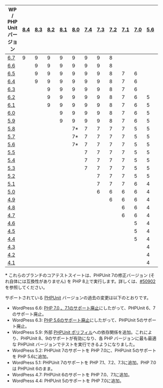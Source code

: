 <!--
# PHPUnit Compatibility and WordPress Versions
-->

<!--
| WP | PHPUnit Version | [8.4](https://www.php.net/releases/8.4/en.php) | [8.3](https://www.php.net/archive/2023.php#2023-11-23-2) | [8.2](https://www.php.net/archive/2022.php#2022-12-08-1) | [8.1](https://www.php.net/archive/2021.php#2021-11-25-1) | [8.0](https://www.php.net/archive/2020.php#2020-11-26-3) | [7.4](https://www.php.net/archive/2019.php#2019-11-28-1) | [7.3](https://www.php.net/archive/2018.php#id2018-12-06-1) | [7.2](https://www.php.net/archive/2017.php#id2017-11-30-1) | [7.1](https://www.php.net/archive/2016.php#id2016-12-01-3) | [7.0](https://www.php.net/archive/2015.php#id2015-12-03-1) | [5.6](https://www.php.net/archive/2014.php#id2014-08-28-1) | [5.5](https://www.php.net/archive/2013.php#id2013-06-20-1) | [5.4](https://www.php.net/archive/2012.php#id2012-03-01-1) | [5.3](https://www.php.net/archive/2009.php#id2009-06-30-1) | [5.2](https://www.php.net/archive/2006.php) |
| --- | --- | --- | --- | --- | --- | --- | --- | --- | --- | --- | --- | --- | --- | --- | --- |
| [6.7](https://wordpress.org/news/2024/11/rollins/) | 9 | 9 | 9 | 9 | 9 | 9 | 9 | 8 |  |  |  |  |  |  |  |
| [6.6](https://wordpress.org/news/2024/07/dorsey/) |  | 9 | 9 | 9 | 9 | 9 | 9 | 8 |  |  |  |  |  |  |  |
| [6.5](https://wordpress.org/news/2024/04/wordpress-6-5-regina/) |  | 9 | 9 | 9 | 9 | 9 | 9 | 8 | 7 | 6 |  |  |  |  |  |
| [6.4](https://wordpress.org/news/2023/11/shirley/) |  | 9 | 9 | 9 | 9 | 9 | 9 | 8 | 7 | 6 |  |  |  |  |  |
| [6.3](https://wordpress.org/news/2023/08/lionel/) |  |  | 9 | 9 | 9 | 9 | 9 | 8 | 7 | 6 |  |  |  |  |  |
| [6.2](https://wordpress.org/news/2023/03/dolphy/) |  |  | 9 | 9 | 9 | 9 | 9 | 8 | 7 | 6 | 5 |  |  |  |  |
| [6.1](https://wordpress.org/news/2022/11/misha/) |  |  | 9 | 9 | 9 | 9 | 9 | 8 | 7 | 6 | 5 |  |  |  |  |
| [6.0](https://wordpress.org/news/2022/05/arturo/) |  |  |  | 9 | 9 | 9 | 9 | 8 | 7 | 6 | 5 |  |  |  |  |
| [5.9](https://wordpress.org/news/2022/01/josephine/) |  |  |  | 9 | 9 | 9 | 9 | 8 | 7 | 6 | 5 |  |  |  |  |
| [5.8](https://wordpress.org/news/2021/07/tatum/) |  |  |  |  | 7\* | 7 | 7 | 7 | 7 | 5 | 5 |  |  |  |  |
| [5.7](https://wordpress.org/news/2021/03/esperanza/) |  |  |  |  | 7\* | 7 | 7 | 7 | 7 | 5 | 5 |  |  |  |  |
| [5.6](https://wordpress.org/news/2020/12/simone/) |  |  |  |  | 7\* | 7 | 7 | 7 | 7 | 5 | 5 |  |  |  |  |
| [5.5](https://wordpress.org/news/2020/08/wordpress-5-5-eckstine/) |  |  |  |  |  | 7 | 7 | 7 | 7 | 5 | 5 |  |  |  |  |
| [5.4](https://wordpress.org/news/2020/03/adderley/) |  |  |  |  |  | 7 | 7 | 7 | 7 | 5 | 5 |  |  |  |  |
| [5.3](https://wordpress.org/news/2019/11/kirk/) |  |  |  |  |  | 7 | 7 | 7 | 7 | 5 | 5 |  |  |  |  |
| [5.2](https://wordpress.org/news/2019/05/jaco/) |  |  |  |  |  |  | 7 | 7 | 7 | 5 | 5 |  |  |  |  |
| [5.1](https://wordpress.org/news/2019/02/betty/) |  |  |  |  |  |  | 7 | 7 | 7 | 6 | 4 | 4 | 4 | 4 | 3.6 |
| [5.0](https://wordpress.org/news/2018/12/bebo/) |  |  |  |  |  |  | 6 | 6 | 6 | 6 | 4 | 4 | 4 | 4 | 3.6 |
| [4.9](https://wordpress.org/news/2017/11/tipton/) |  |  |  |  |  |  |  | 6 | 6 | 6 | 4 | 4 | 4 | 4 | 3.6 |
| [4.8](https://wordpress.org/news/2017/06/evans/) |  |  |  |  |  |  |  |  | 6 | 6 | 4 | 4 | 4 | 4 | 3.6 |
| [4.7](https://wordpress.org/news/2016/12/vaughan/) |  |  |  |  |  |  |  |  | 6 | 6 | 4 | 4 | 4 | 4 | 3.6 |
| [4.6](https://wordpress.org/news/2016/08/pepper/) |  |  |  |  |  |  |  |  |  | 5 | 4 | 4 | 4 | 4 | 3.6 |
| [4.5](https://wordpress.org/news/2016/04/coleman/) |  |  |  |  |  |  |  |  |  | 5 | 4 | 4 | 4 | 4 | 3.6 |
| [4.4](https://wordpress.org/news/2015/12/clifford/) |  |  |  |  |  |  |  |  |  | 5 | 4 | 4 | 4 | 4 | 3.6 |
| [4.3](https://wordpress.org/news/2015/08/billie/) |  |  |  |  |  |  |  |  |  |  | 4 | 4 | 4 | 4 | 3.6 |
| [4.2](https://wordpress.org/news/2015/04/powell/) |  |  |  |  |  |  |  |  |  |  | 4 | 4 | 4 | 4 | 3.6 |
| [4.1](https://wordpress.org/news/2014/12/dinah/) |  |  |  |  |  |  |  |  |  |  | 4 | 4 | 4 | 4 | 3.6 |
-->

| WP / PHP Unit バージョン | [8.4](https://www.php.net/releases/8.4/en.php) | [8.3](https://www.php.net/archive/2023.php#2023-11-23-2) | [8.2](https://www.php.net/archive/2022.php#2022-12-08-1) | [8.1](https://www.php.net/archive/2021.php#2021-11-25-1) | [8.0](https://www.php.net/archive/2020.php#2020-11-26-3) | [7.4](https://www.php.net/archive/2019.php#2019-11-28-1) | [7.3](https://www.php.net/archive/2018.php#id2018-12-06-1) | [7.2](https://www.php.net/archive/2017.php#id2017-11-30-1) | [7.1](https://www.php.net/archive/2016.php#id2016-12-01-3) | [7.0](https://www.php.net/archive/2015.php#id2015-12-03-1) | [5.6](https://www.php.net/archive/2014.php#id2014-08-28-1) | [5.5](https://www.php.net/archive/2013.php#id2013-06-20-1) | [5.4](https://www.php.net/archive/2012.php#id2012-03-01-1) | [5.3](https://www.php.net/archive/2009.php#id2009-06-30-1) | [5.2](https://www.php.net/archive/2006.php) |
| --- | --- | --- | --- | --- | --- | --- | --- | --- | --- | --- | --- | --- | --- | --- | --- |
| [6.7](https://wordpress.org/news/2024/11/rollins/) | 9 | 9 | 9 | 9 | 9 | 9 | 9 | 8 |  |  |  |  |  |  |  |
| [6.6](https://wordpress.org/news/2024/07/dorsey/) |  | 9 | 9 | 9 | 9 | 9 | 9 | 8 |  |  |  |  |  |  |  |
| [6.5](https://wordpress.org/news/2024/04/wordpress-6-5-regina/) |  | 9 | 9 | 9 | 9 | 9 | 9 | 8 | 7 | 6 |  |  |  |  |  |
| [6.4](https://wordpress.org/news/2023/11/shirley/) |  | 9 | 9 | 9 | 9 | 9 | 9 | 8 | 7 | 6 |  |  |  |  |  |
| [6.3](https://wordpress.org/news/2023/08/lionel/) |  |  | 9 | 9 | 9 | 9 | 9 | 8 | 7 | 6 |  |  |  |  |  |
| [6.2](https://wordpress.org/news/2023/03/dolphy/) |  |  | 9 | 9 | 9 | 9 | 9 | 8 | 7 | 6 | 5 |  |  |  |  |
| [6.1](https://wordpress.org/news/2022/11/misha/) |  |  | 9 | 9 | 9 | 9 | 9 | 8 | 7 | 6 | 5 |  |  |  |  |
| [6.0](https://wordpress.org/news/2022/05/arturo/) |  |  |  | 9 | 9 | 9 | 9 | 8 | 7 | 6 | 5 |  |  |  |  |
| [5.9](https://wordpress.org/news/2022/01/josephine/) |  |  |  | 9 | 9 | 9 | 9 | 8 | 7 | 6 | 5 |  |  |  |  |
| [5.8](https://wordpress.org/news/2021/07/tatum/) |  |  |  |  | 7\* | 7 | 7 | 7 | 7 | 5 | 5 |  |  |  |  |
| [5.7](https://wordpress.org/news/2021/03/esperanza/) |  |  |  |  | 7\* | 7 | 7 | 7 | 7 | 5 | 5 |  |  |  |  |
| [5.6](https://wordpress.org/news/2020/12/simone/) |  |  |  |  | 7\* | 7 | 7 | 7 | 7 | 5 | 5 |  |  |  |  |
| [5.5](https://wordpress.org/news/2020/08/wordpress-5-5-eckstine/) |  |  |  |  |  | 7 | 7 | 7 | 7 | 5 | 5 |  |  |  |  |
| [5.4](https://wordpress.org/news/2020/03/adderley/) |  |  |  |  |  | 7 | 7 | 7 | 7 | 5 | 5 |  |  |  |  |
| [5.3](https://wordpress.org/news/2019/11/kirk/) |  |  |  |  |  | 7 | 7 | 7 | 7 | 5 | 5 |  |  |  |  |
| [5.2](https://wordpress.org/news/2019/05/jaco/) |  |  |  |  |  |  | 7 | 7 | 7 | 5 | 5 |  |  |  |  |
| [5.1](https://wordpress.org/news/2019/02/betty/) |  |  |  |  |  |  | 7 | 7 | 7 | 6 | 4 | 4 | 4 | 4 | 3.6 |
| [5.0](https://wordpress.org/news/2018/12/bebo/) |  |  |  |  |  |  | 6 | 6 | 6 | 6 | 4 | 4 | 4 | 4 | 3.6 |
| [4.9](https://wordpress.org/news/2017/11/tipton/) |  |  |  |  |  |  |  | 6 | 6 | 6 | 4 | 4 | 4 | 4 | 3.6 |
| [4.8](https://wordpress.org/news/2017/06/evans/) |  |  |  |  |  |  |  |  | 6 | 6 | 4 | 4 | 4 | 4 | 3.6 |
| [4.7](https://wordpress.org/news/2016/12/vaughan/) |  |  |  |  |  |  |  |  | 6 | 6 | 4 | 4 | 4 | 4 | 3.6 |
| [4.6](https://wordpress.org/news/2016/08/pepper/) |  |  |  |  |  |  |  |  |  | 5 | 4 | 4 | 4 | 4 | 3.6 |
| [4.5](https://wordpress.org/news/2016/04/coleman/) |  |  |  |  |  |  |  |  |  | 5 | 4 | 4 | 4 | 4 | 3.6 |
| [4.4](https://wordpress.org/news/2015/12/clifford/) |  |  |  |  |  |  |  |  |  | 5 | 4 | 4 | 4 | 4 | 3.6 |
| [4.3](https://wordpress.org/news/2015/08/billie/) |  |  |  |  |  |  |  |  |  |  | 4 | 4 | 4 | 4 | 3.6 |
| [4.2](https://wordpress.org/news/2015/04/powell/) |  |  |  |  |  |  |  |  |  |  | 4 | 4 | 4 | 4 | 3.6 |
| [4.1](https://wordpress.org/news/2014/12/dinah/) |  |  |  |  |  |  |  |  |  |  | 4 | 4 | 4 | 4 | 3.6 |

<!--
**\*** The core test suite in these branches runs a modified version of PHPUnit 7 (which on its own is not compatible) on PHP 8. See [#50902](https://core.trac.wordpress.org/ticket/50902) for more information.
-->

**\*** これらのブランチのコアテストスイートは、PHPUnit 7の修正バージョン (それ自体には互換性がありません) を PHP 8上で実行します。詳しくは、[#50902](https://core.trac.wordpress.org/ticket/50902)を参照してください。

<!--
Changes to supported [PHPUnit](https://phpunit.de/index.html) versions have been as followed:
-->

サポートされている [PHPUnit](https://phpunit.de/index.html) バージョンの過去の変更は以下のとおりです。

<!--
*   In WordPress 6.6: [Dropped support for PHP 7.0 and 7.1](https://make.wordpress.org/core/2024/04/08/dropping-support-for-php-7-1/) and thus PHPUnit 6 and 7.
*   In WordPress 6.3: [Dropped support for PHP 5.6](https://make.wordpress.org/core/2023/07/05/dropping-support-for-php-5/) and thus PHPUnit 5.
*   In WordPress 5.9: Added a dependency on the external [PHPUnit Polyfills](https://github.com/Yoast/PHPUnit-Polyfills/), which enabled support for PHPUnit 8 and 9, making it so the tests can now run on the most appropriate PHPUnit version for each PHP version.
*   In WordPress 5.2: Added support for PHPUnit 7 on PHP 7.0, and PHPUnit 5 on PHP 5.6.
*   In WordPress 5.1: Added support for PHPUnit 7 on PHP 7.1, 7.2, and 7.3. PHP 7.0 remains at PHPUnit 6.
*   In WordPress 4.7: Added support for PHPUnit 6 on PHP 7.0 and 7.1.
*   In WordPress 4.4: Added support for PHPUnit 5 was added on PHP 7.0.
-->

*   WordPress 6.6: [PHP 7.0,、7.1のサポート廃止](https://make.wordpress.org/core/2024/04/08/dropping-support-for-php-7-1/)にしたがって、PHPUnit 6、7のサポート廃止。
*   WordPress 6.3: [PHP 5.6のサポート廃止](https://make.wordpress.org/core/2023/07/05/dropping-support-for-php-5/)にしたがって、PHPUnit 5のサポート廃止。
*   WordPress 5.9: 外部 [PHPUnit ポリフィル](https://github.com/Yoast/PHPUnit-Polyfills/)への依存関係を追加。これにより、PHPUnit 8、9のサポートが有効になり、各 PHP バージョンに最も最適な PHPUnit バージョンでテストを実行できるようになりました。
*   WordPress 5.2: PHPUnit 7のサポートを PHP 7.0に、PHPUnit 5のサポートを PHP 5.6に追加。
*   WordPress 5.1: PHPUnit 7のサポートを PHP 7.1、7.2、7.3に追加。PHP 7.0は PHPUnit 6のまま。
*   WordPress 4.7: PHPUnit 6のサポートを PHP 7.0、7.1に追加。
*   WordPress 4.4: PHPUnit 5のサポートを PHP 7.0に追加。
